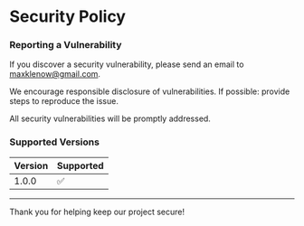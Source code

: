 # Security Policy

### Reporting a Vulnerability

If you discover a security vulnerability, please send an email to maxklenow@gmail.com.

We encourage responsible disclosure of vulnerabilities. If possible: provide steps to reproduce the issue.

All security vulnerabilities will be promptly addressed.

### Supported Versions


| Version | Supported          |
| ------- | ------------------ |
| 1.0.0   | :white_check_mark: |

---

Thank you for helping keep our project secure!

